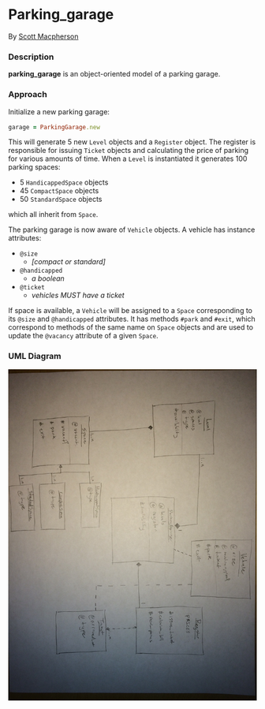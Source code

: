# Parking_garage
By [Scott Macpherson](https://github.com/scottmacphersonmusic)
### Description
**parking_garage** is an object-oriented model of a parking garage.
### Approach
Initialize a new parking garage:
```ruby
garage = ParkingGarage.new
```
This will generate 5 new `Level` objects and a `Register` object.  The register is responsible for issuing `Ticket` objects and calculating the price of parking for various amounts of time.  When a `Level` is instantiated it generates 100 parking spaces:
- 5 `HandicappedSpace` objects
- 45 `CompactSpace` objects
- 50 `StandardSpace` objects

which all inherit from `Space`.

The parking garage is now aware of `Vehicle` objects.  A vehicle has instance attributes:
- `@size`
  - *[compact or standard]*
- `@handicapped`
  - *a boolean*
- `@ticket`
  - *vehicles MUST have a ticket*

If space is available, a `Vehicle` will be assigned to a `Space` corresponding to its `@size` and `@handicapped` attributes.  It has methods `#park` and `#exit`, which correspond to methods of the same name on `Space` objects and are used to update the `@vacancy` attribute of a given `Space`.
### UML Diagram
![UML Diagram](uml_diagram.JPG)
